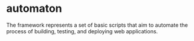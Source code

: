 # automaton
The framework represents a set of basic scripts that aim to automate the process of building, testing, and deploying web applications.
